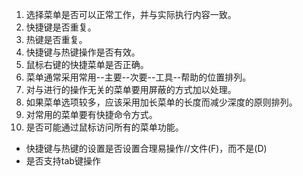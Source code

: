 1. 选择菜单是否可以正常工作，并与实际执行内容一致。
2. 快捷键是否重复。
3. 热键是否重复。
4. 快捷键与热键操作是否有效。
5. 鼠标右键的快捷菜单是否正确。
6. 菜单通常采用常用--主要--次要--工具--帮助的位置排列。
7. 对与进行的操作无关的菜单要用屏蔽的方式加以处理。
8. 如果菜单选项较多，应该采用加长菜单的长度而减少深度的原则排列。
9. 对常用的菜单要有快捷命令方式。
10. 是否可能通过鼠标访问所有的菜单功能。

* 快捷键与热键的设置是否设置合理易操作//文件(F)，而不是(D)
* 是否支持tab键操作